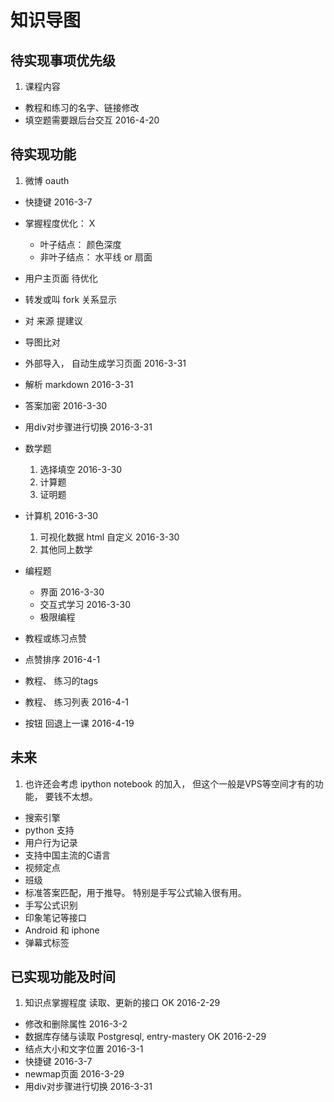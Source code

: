# 知识导图

## 待实现事项优先级

1. 课程内容
-  教程和练习的名字、链接修改
-  填空题需要跟后台交互             2016-4-20

## 待实现功能

1. 微博 oauth
-  快捷键                           2016-3-7
-  掌握程度优化：                      X
    - 叶子结点： 颜色深度
    - 非叶子结点： 水平线 or 扇面
-  用户主页面                        待优化
-  转发或叫 fork 关系显示
-  对 来源 提建议
-  导图比对
-  外部导入， 自动生成学习页面      2016-3-31
-  解析 markdown                    2016-3-31
-  答案加密                         2016-3-30
-  用div对步骤进行切换              2016-3-31

-  数学题
    1. 选择填空                     2016-3-30
    2. 计算题
    3. 证明题
-  计算机                           2016-3-30
    1. 可视化数据 html 自定义       2016-3-30
    2. 其他同上数学
-  编程题
    - 界面                          2016-3-30
    - 交互式学习                    2016-3-30
    - 极限编程
-  教程或练习点赞
-  点赞排序                         2016-4-1
-  教程、 练习的tags
-  教程、 练习列表                  2016-4-1
-  按钮 回退上一课                  2016-4-19

## 未来

1. 也许还会考虑 ipython notebook 的加入， 但这个一般是VPS等空间才有的功能， 要钱不太想。
-  搜索引擎
-  python 支持                
-  用户行为记录
-  支持中国主流的C语言
-  视频定点
-  班级
-  标准答案匹配，用于推导。 特别是手写公式输入很有用。
-  手写公式识别
-  印象笔记等接口
-  Android 和 iphone
-  弹幕式标签

## 已实现功能及时间

1. 知识点掌握程度 读取、更新的接口   OK    2016-2-29
-  修改和删除属性                       2016-3-2
-  数据库存储与读取 Postgresql, entry-mastery    OK   2016-2-29
-  结点大小和文字位置                    2016-3-1
-  快捷键                                2016-3-7
-  newmap页面                            2016-3-29
-  用div对步骤进行切换                   2016-3-31
